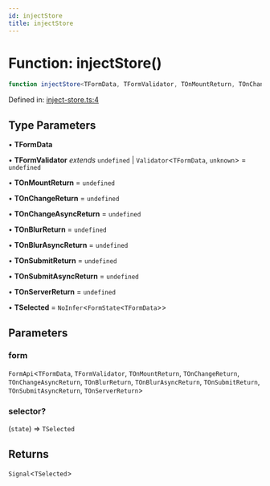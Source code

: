 ```yaml
---
id: injectStore
title: injectStore
---
```


# Function: injectStore()

```ts
function injectStore<TFormData, TFormValidator, TOnMountReturn, TOnChangeReturn, TOnChangeAsyncReturn, TOnBlurReturn, TOnBlurAsyncReturn, TOnSubmitReturn, TOnSubmitAsyncReturn, TOnServerReturn, TSelected>(form, selector?): Signal<TSelected>
```

Defined in: [inject-store.ts:4](https://github.com/TanStack/form/blob/main/packages/angular-form/src/inject-store.ts#L4)

## Type Parameters

• **TFormData**

• **TFormValidator** *extends* `undefined` \| `Validator`\<`TFormData`, `unknown`\> = `undefined`

• **TOnMountReturn** = `undefined`

• **TOnChangeReturn** = `undefined`

• **TOnChangeAsyncReturn** = `undefined`

• **TOnBlurReturn** = `undefined`

• **TOnBlurAsyncReturn** = `undefined`

• **TOnSubmitReturn** = `undefined`

• **TOnSubmitAsyncReturn** = `undefined`

• **TOnServerReturn** = `undefined`

• **TSelected** = `NoInfer`\<`FormState`\<`TFormData`\>\>

## Parameters

### form

`FormApi`\<`TFormData`, `TFormValidator`, `TOnMountReturn`, `TOnChangeReturn`, `TOnChangeAsyncReturn`, `TOnBlurReturn`, `TOnBlurAsyncReturn`, `TOnSubmitReturn`, `TOnSubmitAsyncReturn`, `TOnServerReturn`\>

### selector?

(`state`) => `TSelected`

## Returns

`Signal`\<`TSelected`\>
